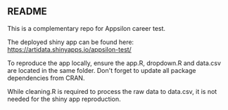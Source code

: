 ## README

This is a complementary repo for Appsilon career test.

The deployed shiny app can be found here: https://artidata.shinyapps.io/appsilon-test/

To reproduce the app locally, ensure the app.R, dropdown.R and data.csv are located in the same folder.
Don't forget to update all package dependencies from CRAN.

While cleaning.R is required to process the raw data to data.csv, it is not needed for the shiny app reproduction.